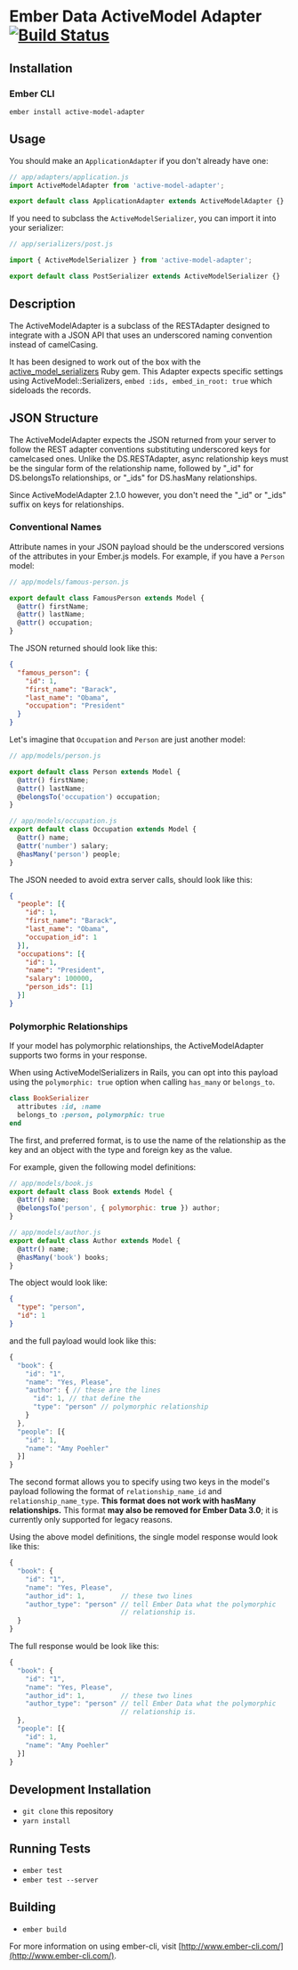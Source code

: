 # Ember Data ActiveModel Adapter [![Build Status](https://github.com/adopted-ember-addons/active-model-adapter/actions/workflows/ci.yml/badge.svg)](https://github.com/<OWNER>/<REPOSITORY>/actions/workflows/ci.yml/badge.svg)

## Installation

### Ember CLI

`ember install active-model-adapter`

## Usage

You should make an `ApplicationAdapter` if you don't already have one:

```javascript
// app/adapters/application.js
import ActiveModelAdapter from 'active-model-adapter';

export default class ApplicationAdapter extends ActiveModelAdapter {}
```

If you need to subclass the `ActiveModelSerializer`, you can import it
into your serializer:

```javascript
// app/serializers/post.js

import { ActiveModelSerializer } from 'active-model-adapter';

export default class PostSerializer extends ActiveModelSerializer {}
```

## Description

The ActiveModelAdapter is a subclass of the RESTAdapter designed to integrate
with a JSON API that uses an underscored naming convention instead of camelCasing.

It has been designed to work out of the box with the
[active\_model\_serializers](http://github.com/rails-api/active_model_serializers)
Ruby gem. This Adapter expects specific settings using ActiveModel::Serializers,
`embed :ids, embed_in_root: true` which sideloads the records.

## JSON Structure

The ActiveModelAdapter expects the JSON returned from your server to follow
the REST adapter conventions substituting underscored keys for camelcased ones.
Unlike the DS.RESTAdapter, async relationship keys must be the singular form
of the relationship name, followed by "_id" for DS.belongsTo relationships,
or "_ids" for DS.hasMany relationships.

Since ActiveModelAdapter 2.1.0 however, you don't need the "_id" or
"_ids" suffix on keys for relationships.

### Conventional Names

Attribute names in your JSON payload should be the underscored versions of
the attributes in your Ember.js models.
For example, if you have a `Person` model:

```javascript
// app/models/famous-person.js

export default class FamousPerson extends Model {
  @attr() firstName;
  @attr() lastName;
  @attr() occupation;
}
```

The JSON returned should look like this:

```json
{
  "famous_person": {
    "id": 1,
    "first_name": "Barack",
    "last_name": "Obama",
    "occupation": "President"
  }
}
```

Let's imagine that `Occupation`  and `Person` are just another model:

```javascript
// app/models/person.js

export default class Person extends Model {
  @attr() firstName;
  @attr() lastName;
  @belongsTo('occupation') occupation;
}

// app/models/occupation.js
export default class Occupation extends Model {
  @attr() name;
  @attr('number') salary;
  @hasMany('person') people;
}
```

The JSON needed to avoid extra server calls, should look like this:

```json
{
  "people": [{
    "id": 1,
    "first_name": "Barack",
    "last_name": "Obama",
    "occupation_id": 1
  }],
  "occupations": [{
    "id": 1,
    "name": "President",
    "salary": 100000,
    "person_ids": [1]
  }]
}
```

### Polymorphic Relationships

If your model has polymorphic relationships, the ActiveModelAdapter
supports two forms in your response.

When using ActiveModelSerializers in Rails, you can opt into this
payload using the `polymorphic: true` option when calling `has_many` or
`belongs_to`.

```ruby
class BookSerializer
  attributes :id, :name
  belongs_to :person, polymorphic: true
end
```

The first, and preferred format, is to use the name of the relationship
as the key and an object with the type and foreign key as the value.


For example, given the following model definitions:

```javascript
// app/models/book.js
export default class Book extends Model {
  @attr() name;
  @belongsTo('person', { polymorphic: true }) author;
}

// app/models/author.js
export default class Author extends Model {
  @attr() name;
  @hasMany('book') books;
}
```

The object would look like:

```json
{
  "type": "person",
  "id": 1
}
```

and the full payload would look like this:

```javascript
{
  "book": {
    "id": "1",
    "name": "Yes, Please",
    "author": { // these are the lines
      "id": 1, // that define the
      "type": "person" // polymorphic relationship
    }
  },
  "people": [{
    "id": 1,
    "name": "Amy Poehler"
  }]
}
```

The second format allows you to specify using two keys in the model's
payload following the format of `relationship_name_id` and
`relationship_name_type`. **This format does not work with hasMany
relationships.** This format **may also be removed for Ember Data 3.0**;
it is currently only supported for legacy reasons.

Using the above model definitions, the single model response would look
like this:

```javascript
{
  "book": {
    "id": "1",
    "name": "Yes, Please",
    "author_id": 1,         // these two lines
    "author_type": "person" // tell Ember Data what the polymorphic
                            // relationship is.
  }
}
```

The full response would be look like this:

```javascript
{
  "book": {
    "id": "1",
    "name": "Yes, Please",
    "author_id": 1,         // these two lines
    "author_type": "person" // tell Ember Data what the polymorphic
                            // relationship is.
  },
  "people": [{
    "id": 1,
    "name": "Amy Poehler"
  }]
}
```

## Development Installation

* `git clone` this repository
* `yarn install`

## Running Tests

* `ember test`
* `ember test --server`

## Building

* `ember build`

For more information on using ember-cli, visit [http://www.ember-cli.com/](http://www.ember-cli.com/).
